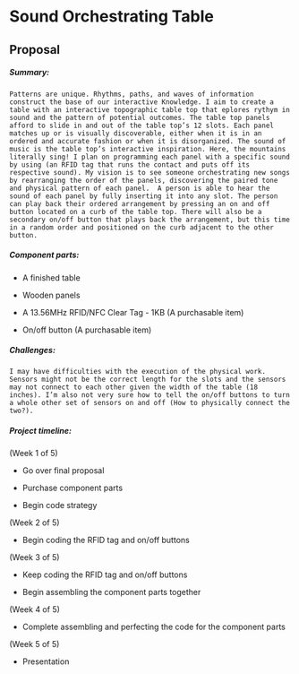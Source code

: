 # Sound Orchestrating Table 
## Proposal

##### Summary:

	Patterns are unique. Rhythms, paths, and waves of information construct the base of our interactive Knowledge. I aim to create a table with an interactive topographic table top that eplores rythym in sound and the pattern of potential outcomes. The table top panels afford to slide in and out of the table top’s 12 slots. Each panel matches up or is visually discoverable, either when it is in an ordered and accurate fashion or when it is disorganized. The sound of music is the table top’s interactive inspiration. Here, the mountains literally sing! I plan on programming each panel with a specific sound by using (an RFID tag that runs the contact and puts off its respective sound). My vision is to see someone orchestrating new songs by rearranging the order of the panels, discovering the paired tone and physical pattern of each panel.  A person is able to hear the sound of each panel by fully inserting it into any slot. The person can play back their ordered arrangement by pressing an on and off button located on a curb of the table top. There will also be a secondary on/off button that plays back the arrangement, but this time in a random order and positioned on the curb adjacent to the other button. 

##### Component parts:

- A finished table

- Wooden panels

- A 13.56MHz RFID/NFC Clear Tag - 1KB  (A purchasable item)

- On/off button (A purchasable item)

##### Challenges:

	I may have difficulties with the execution of the physical work. Sensors might not be the correct length for the slots and the sensors may not connect to each other given the width of the table (18 inches). I’m also not very sure how to tell the on/off buttons to turn a whole other set of sensors on and off (How to physically connect the two?).

##### Project timeline:

(Week 1 of 5)

- Go over final proposal

- Purchase component parts

- Begin code strategy

(Week 2 of 5)

- Begin coding the RFID tag and on/off buttons

(Week 3 of 5)

- Keep coding the RFID tag and on/off buttons

- Begin assembling the component parts together

(Week 4 of 5)

- Complete assembling and perfecting the code for the component parts

(Week 5 of 5)

- Presentation
 

